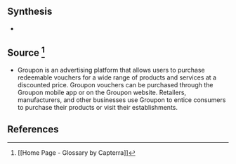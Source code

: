 ## Synthesis
- 
## Source [^1]
- Groupon is an advertising platform that allows users to purchase redeemable vouchers for a wide range of products and services at a discounted price. Groupon vouchers can be purchased through the Groupon mobile app or on the Groupon website. Retailers, manufacturers, and other businesses use Groupon to entice consumers to purchase their products or visit their establishments.
## References

[^1]: [[Home Page - Glossary by Capterra]]